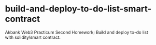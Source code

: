 # build-and-deploy-to-do-list-smart-contract
Akbank Web3 Practicum Second Homework; Build and deploy to-do list with solidity/smart contract.
